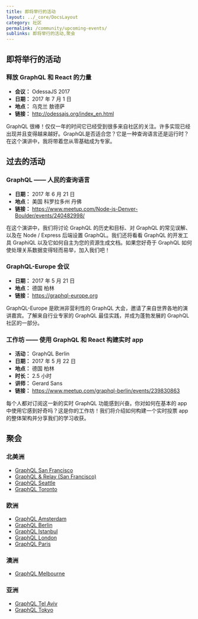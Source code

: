 ```yaml
---
title: 即将举行的活动
layout: ../_core/DocsLayout
category: 社区
permalink: /community/upcoming-events/
sublinks: 即将举行的活动,聚会
---
```


## 即将举行的活动

### 释放 GraphQL 和 React 的力量

- **会议：** OdessaJS 2017
- **日期：** 2017 年 7 月 1 日
- **地点：** 乌克兰 敖德萨
- **链接：** http://odessajs.org/index_en.html

GraphQL 很棒！仅仅一年的时间它已经受到很多来自社区的关注。许多实现已经出现并且变得越来越好。GraphQL是否适合您？它是一种查询语言还是运行时？在这个演讲中，我将带着您从零基础成为专家。


## 过去的活动

### GraphQL —— 人民的查询语言

- **日期：** 2017 年 6 月 21 日
- **地点：** 美国 科罗拉多州 丹佛
- **链接：** https://www.meetup.com/Node-js-Denver-Boulder/events/240482998/

在这个演讲中，我们将讨论 GraphQL 的历史和目标、对 GraphQL 的常见误解、以及在 Node / Express 后端设置 GraphQL。我们还将看看 GraphQL 的开发工具 GraphiQL 以及它如何自主为您的资源生成文档。如果您好奇于 GraphQL 如何使处理关系数据变得轻而易举，加入我们吧！


### GraphQL-Europe 会议

- **日期：** 2017 年 5 月 21 日
- **地点：** 德国 柏林
- **链接：** https://graphql-europe.org

GraphQL-Europe 是欧洲非营利性的 GraphQL 大会，邀请了来自世界各地的演讲嘉宾。了解来自行业专家的 GraphQL 最佳实践，并成为蓬勃发展的 GraphQL 社区的一部分。

### 工作坊 —— 使用 GraphQL 和 React 构建实时 app

- **活动：** GraphQL Berlin
- **日期：** 2017 年 5 月 22 日
- **地点：** 德国 柏林
- **时长：** 2.5 小时
- **讲师：** Gerard Sans
- **链接：** https://www.meetup.com/graphql-berlin/events/239830863

每个人都对订阅这一新的实时 GraphQL 功能感到兴奋。你对如何在基本的 app 中使用它感到好奇吗？这是你的工作坊！我们将介绍如何构建一个实时投票 app 的整体架构并分享我们的学习收获。

## 聚会

### 北美洲

- [GraphQL San Francisco](http://www.meetup.com/GraphQL-SF/)
- [GraphQL & Relay (San Francisco)](http://www.meetup.com/graphql/)
- [GraphQL Seattle](https://www.meetup.com/Seattle-GraphQL-Meetup/)
- [GraphQL Toronto](https://www.meetup.com/GraphQL-Toronto/)

### 欧洲

- [GraphQL Amsterdam](https://www.meetup.com/Amsterdam-GraphQL-Meetup/)
- [GraphQL Berlin](https://www.meetup.com/graphql-berlin/)
- [GraphQL Istanbul](https://www.meetup.com/GraphQL-Istanbul/)
- [GraphQL London](https://www.meetup.com/GraphQL-London)
- [GraphQL Paris](https://www.meetup.com/GraphQL-Paris/)

### 澳洲

- [GraphQL Melbourne](http://graphql.melbourne/)

### 亚洲

- [GraphQL Tel Aviv](https://www.meetup.com/GraphQL-TLV/)
- [GraphQL Tokyo](https://www.meetup.com/GraphQL-Tokyo/)
